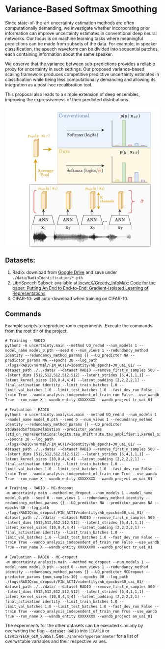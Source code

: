 # Variance-Based Softmax Smoothing 

Since state-of-the-art uncertainty estimation methods are often computationally demanding, we investigate whether incorporating prior information can improve uncertainty estimates in conventional deep neural networks. Our focus is on machine learning tasks where meaningful predictions can be made from subsets of the data. For example, in speaker classification, the speech waveform can be divided into sequential patches, each containing information about the same speaker.

We observe that the variance between sub-predictions provides a reliable proxy for uncertainty in such settings. Our proposed variance-based scaling framework produces competitive predictive uncertainty estimates in classification while being less computationally demanding and allowing its integration as a post-hoc recalibration tool. 

This proposal also leads to a simple extension of deep ensembles, improving the expressiveness of their predicted distributions.

![overview.drawio](assets/overview.drawio.png)



## Datasets:

1. Radio: download from [Google Drive](https://drive.google.com/drive/folders/14_K8s2uzS8qTCoZv9reSJ9M3M2GNAeVm?usp=drive_link) and save under `./data/RadioIdentification/*.pth`
2. LibriSpeech Subset: available at [loeweX/Greedy_InfoMax: Code for the paper: Putting An End to End-to-End: Gradient-Isolated Learning of Representations](https://github.com/loeweX/Greedy_InfoMax)
3. CIFAR-10: will auto-download when training on CIFAR-10.



## Commands

Example scripts to reproduce radio experiments. Execute the commands from the root dir of the project.

```shell
# Training - RADIO
python3 -m uncertainty.main --method UQ_rednd --num_models 1 --model_name model_0.pth --seed 0 --num_views 1 --redundancy_method identity --redundancy_method_params {} --UQ_predictor NA --predictor_params NA --epochs 30 --log_path ./logs/RADIO/normal/FIN_ACTIV=identity/nb_epochs=30_uai_01/ --dataset_path ./../data/ --dataset RADIO --remove_first_n_samples 500 --latent_dims [512,512,512,512,512] --latent_strides [5,4,1,1,1] --latent_kernel_sizes [10,8,4,4,4] --latent_padding [2,2,2,2,1] --final_activation identity --limit_train_batches 1.0 --limit_val_batches 1.0 --limit_test_batches 1.0 --fast_dev_run False --train True --wandb_analysis_independent_of_train_run False --use_wandb True --run_name X --wandb_entity XXXXXXXX --wandb_project tr_uai_01

# Evaluation - RADIO
python3 -m uncertainty.analysis.main --method UQ_rednd --num_models 1 --model_name model_0.pth --seed 0 --num_views 1 --redundancy_method identity --redundancy_method_params {} --UQ_predictor StdBasedSoftmaxRelaxation --predictor_params {std_on_representations:logits,tau_shift:auto,tau_amplifier:1,kernel_size:10} --epochs 30 --log_path ./logs/RADIO/normal/FIN_ACTIV=identity/nb_epochs=30_uai_01/ --dataset_path ./../data/ --dataset RADIO --remove_first_n_samples 500 --latent_dims [512,512,512,512,512] --latent_strides [5,4,1,1,1] --latent_kernel_sizes [10,8,4,4,4] --latent_padding [2,2,2,2,1] --final_activation identity --limit_train_batches 1.0 --limit_val_batches 1.0 --limit_test_batches 1.0 --fast_dev_run False --train True --wandb_analysis_independent_of_train_run True --use_wandb True --run_name X --wandb_entity XXXXXXXX --wandb_project an_uai_01
```



```shell
# Training - RADIO - MC-dropout
-m uncertainty.main --method mc_dropout --num_models 1 --model_name model_0.pth --seed 0 --num_views 1 --redundancy_method identity --redundancy_method_params {} --UQ_predictor NA --predictor_params NA --epochs 30 --log_path ./logs/RADIO/mc_dropout/FIN_ACTIV=identity/nb_epochs=30_uai_01/ --dataset_path ./../data/ --dataset RADIO --remove_first_n_samples 500 --latent_dims [512,512,512,512,512] --latent_strides [5,4,1,1,1] --latent_kernel_sizes [10,8,4,4,4] --latent_padding [2,2,2,2,1] --final_activation identity --limit_train_batches 1.0 --limit_val_batches 1.0 --limit_test_batches 1.0 --fast_dev_run False --train True --wandb_analysis_independent_of_train_run False --use_wandb True --run_name X --wandb_entity XXXXXXXX --wandb_project tr_uai_01

# Evaluation - RADIO - MC-dropout
-m uncertainty.analysis.main --method mc_dropout --num_models 1 --model_name model_0.pth --seed 0 --num_views 1 --redundancy_method identity --redundancy_method_params {} --UQ_predictor MCDropout --predictor_params {num_samples:10} --epochs 30 --log_path ./logs/RADIO/mc_dropout/FIN_ACTIV=identity/nb_epochs=30_uai_01/ --dataset_path ./../data/ --dataset RADIO --remove_first_n_samples 500 --latent_dims [512,512,512,512,512] --latent_strides [5,4,1,1,1] --latent_kernel_sizes [10,8,4,4,4] --latent_padding [2,2,2,2,1] --final_activation identity --limit_train_batches 1.0 --limit_val_batches 1.0 --limit_test_batches 1.0 --fast_dev_run False --train True --wandb_analysis_independent_of_train_run True --use_wandb True --run_name X --wandb_entity XXXXXXXX --wandb_project an_uai_01
```

The experiments for the other datasets can be executed similarly by overwriting the flag `--dataset RADIO` into `CIFAR10` or `LIBRISPEECH_GIM_SUBSET`. See `./shared/hyperparameter` for a list of overwritable variables and their respective values.
